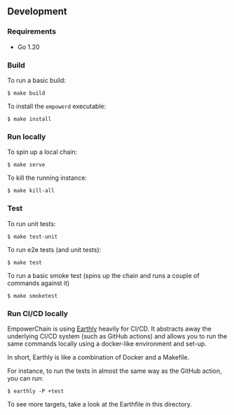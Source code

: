 ## Development

### Requirements

- Go 1.20

### Build

To run a basic build:
```shell
$ make build
```

To install the `empowerd` executable:
```shell
$ make install
```

### Run locally

To spin up a local chain:
```shell
$ make serve
```

To kill the running instance:
```shell
$ make kill-all
```

### Test

To run unit tests:
```shell
$ make test-unit
```

To run e2e tests (and unit tests):
```shell
$ make test
```

To run a basic smoke test (spins up the chain and runs a couple of commands against it)
```shell
$ make smoketest
```

### Run CI/CD locally
EmpowerChain is using [Earthly](https://earthly.dev/) heavily for CI/CD. 
It abstracts away the underlying CI/CD system (such as GitHub actions) and allows you to run the same commands locally using a docker-like environment and set-up.

In short, Earthly is like a combination of Docker and a Makefile.

For instance, to run the tests in almost the same way as the GitHub action, you can run:
```shell
$ earthly -P +test
```

To see more targets, take a look at the Earthfile in this directory.

